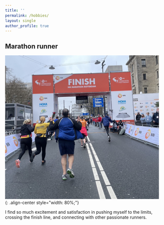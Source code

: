```yaml
---
title: ''
permalink: /hobbies/
layout: single
author_profile: true
---
```




## Marathon runner
![styled-image](/assets/images/NN_finish_line.jpg){: .align-center style="width: 80%;"}

I find so much excitement and satisfaction in pushing myself to the limits, crossing the finish line, and connecting with other passionate runners. 



